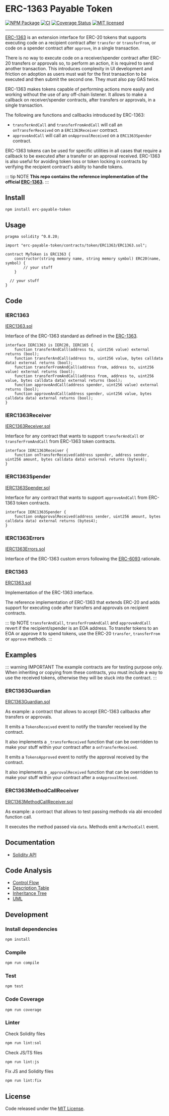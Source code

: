 # ERC-1363 Payable Token

[![NPM Package](https://img.shields.io/npm/v/erc-payable-token.svg?style=flat-square)](https://www.npmjs.org/package/erc-payable-token)
[![CI](https://github.com/vittominacori/erc1363-payable-token/actions/workflows/ci.yml/badge.svg)](https://github.com/vittominacori/erc1363-payable-token/actions/workflows/ci.yml)
[![Coverage Status](https://codecov.io/gh/vittominacori/erc1363-payable-token/graph/badge.svg)](https://codecov.io/gh/vittominacori/erc1363-payable-token)
[![MIT licensed](https://img.shields.io/github/license/vittominacori/erc1363-payable-token.svg)](https://github.com/vittominacori/erc1363-payable-token/blob/master/LICENSE)

---

[ERC-1363](https://eips.ethereum.org/EIPS/eip-1363) is an extension interface for ERC-20 tokens that supports executing code on a recipient contract after `transfer` or `transferFrom`, or code on a spender contract after `approve`, in a single transaction.

There is no way to execute code on a receiver/spender contract after ERC-20 transfers or approvals so, to perform an action, it is required to send another transaction.
This introduces complexity in UI development and friction on adoption as users must wait for the first transaction to be executed and then submit the second one. They must also pay GAS twice.

ERC-1363 makes tokens capable of performing actions more easily and working without the use of any off-chain listener.
It allows to make a callback on receiver/spender contracts, after transfers or approvals, in a single transaction.

The following are functions and callbacks introduced by ERC-1363:

* `transferAndCall` and `transferFromAndCall` will call an `onTransferReceived` on a `ERC1363Receiver` contract.
* `approveAndCall` will call an `onApprovalReceived` on a `ERC1363Spender` contract.

ERC-1363 tokens can be used for specific utilities in all cases that require a callback to be executed after a transfer or an approval received.
ERC-1363 is also useful for avoiding token loss or token locking in contracts by verifying the recipient contract's ability to handle tokens.

::: tip NOTE
**This repo contains the reference implementation of the official [ERC-1363](https://eips.ethereum.org/EIPS/eip-1363).**
:::

## Install

```bash
npm install erc-payable-token
```

## Usage

```solidity
pragma solidity ^0.8.20;

import "erc-payable-token/contracts/token/ERC1363/ERC1363.sol";

contract MyToken is ERC1363 {
    constructor(string memory name, string memory symbol) ERC20(name, symbol) {
        // your stuff
    }

  // your stuff
}
```

## Code

### IERC1363

[IERC1363.sol](https://github.com/vittominacori/erc1363-payable-token/blob/master/contracts/token/ERC1363/IERC1363.sol)

Interface of the ERC-1363 standard as defined in the [ERC-1363](https://eips.ethereum.org/EIPS/eip-1363).

```solidity
interface IERC1363 is IERC20, IERC165 {
    function transferAndCall(address to, uint256 value) external returns (bool);
    function transferAndCall(address to, uint256 value, bytes calldata data) external returns (bool);
    function transferFromAndCall(address from, address to, uint256 value) external returns (bool);
    function transferFromAndCall(address from, address to, uint256 value, bytes calldata data) external returns (bool);
    function approveAndCall(address spender, uint256 value) external returns (bool);
    function approveAndCall(address spender, uint256 value, bytes calldata data) external returns (bool);
}
```

### IERC1363Receiver

[IERC1363Receiver.sol](https://github.com/vittominacori/erc1363-payable-token/blob/master/contracts/token/ERC1363/IERC1363Receiver.sol)

Interface for any contract that wants to support `transferAndCall` or `transferFromAndCall` from ERC-1363 token contracts.

```solidity
interface IERC1363Receiver {
    function onTransferReceived(address spender, address sender, uint256 amount, bytes calldata data) external returns (bytes4);
}
```

### IERC1363Spender

[IERC1363Spender.sol](https://github.com/vittominacori/erc1363-payable-token/blob/master/contracts/token/ERC1363/IERC1363Spender.sol)

Interface for any contract that wants to support `approveAndCall` from ERC-1363 token contracts.

```solidity
interface IERC1363Spender {
    function onApprovalReceived(address sender, uint256 amount, bytes calldata data) external returns (bytes4);
}
```

### IERC1363Errors

[IERC1363Errors.sol](https://github.com/vittominacori/erc1363-payable-token/blob/master/contracts/token/ERC1363/IERC1363Errors.sol)

Interface of the ERC-1363 custom errors following the [ERC-6093](https://eips.ethereum.org/EIPS/eip-6093) rationale.

### ERC1363

[ERC1363.sol](https://github.com/vittominacori/erc1363-payable-token/blob/master/contracts/token/ERC1363/ERC1363.sol)

Implementation of the ERC-1363 interface.

The reference implementation of ERC-1363 that extends ERC-20 and adds support for executing code after transfers and approvals on recipient contracts.

::: tip NOTE 
`transferAndCall`, `transferFromAndCall` and `approveAndCall` revert if the recipient/spender is an EOA address. To transfer tokens to an EOA or approve it to spend tokens, use the ERC-20 `transfer`, `transferFrom` or `approve` methods.
:::

## Examples

::: warning IMPORTANT 
The example contracts are for testing purpose only. When inheriting or copying from these contracts, you must include a way to use the received tokens, otherwise they will be stuck into the contract.
:::

### ERC1363Guardian

[ERC1363Guardian.sol](https://github.com/vittominacori/erc1363-payable-token/blob/master/contracts/examples/ERC1363Guardian.sol)

As example: a contract that allows to accept ERC-1363 callbacks after transfers or approvals.

It emits a `TokensReceived` event to notify the transfer received by the contract.

It also implements a `_transferReceived` function that can be overridden to make your stuff within your contract after a `onTransferReceived`.

It emits a `TokensApproved` event to notify the approval received by the contract.

It also implements a `_approvalReceived` function that can be overridden to make your stuff within your contract after a `onApprovalReceived`.

### ERC1363MethodCallReceiver

[ERC1363MethodCallReceiver.sol](https://github.com/vittominacori/erc1363-payable-token/blob/master/contracts/examples/ERC1363MethodCallReceiver.sol)

As example: a contract that allows to test passing methods via abi encoded function call.

It executes the method passed via `data`. Methods emit a `MethodCall` event. 

## Documentation

* [Solidity API](https://github.com/vittominacori/erc1363-payable-token/tree/master/docs/index.md)

## Code Analysis

* [Control Flow](https://raw.githubusercontent.com/vittominacori/erc1363-payable-token/master/analysis/control-flow/ERC1363.png)
* [Description Table](https://github.com/vittominacori/erc1363-payable-token/blob/master/analysis/description-table/ERC1363.md)
* [Inheritance Tree](https://raw.githubusercontent.com/vittominacori/erc1363-payable-token/master/analysis/inheritance-tree/ERC1363.png)
* [UML](https://raw.githubusercontent.com/vittominacori/erc1363-payable-token/master/analysis/uml/ERC1363.svg)

## Development

### Install dependencies

```bash
npm install
```

### Compile

```bash
npm run compile
```

### Test

```bash
npm test
```

### Code Coverage

```bash
npm run coverage
```

### Linter

Check Solidity files

```bash
npm run lint:sol
```

Check JS/TS files

```bash
npm run lint:js
```

Fix JS and Solidity files

```bash
npm run lint:fix
```

## License

Code released under the [MIT License](https://github.com/vittominacori/erc1363-payable-token/blob/master/LICENSE).
